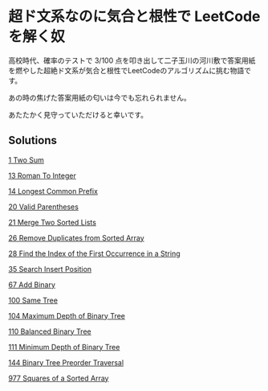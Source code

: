 # 超ド文系なのに気合と根性で LeetCode を解く奴
  高校時代、確率のテストで 3/100 点を叩き出して二子玉川の河川敷で答案用紙を燃やした超絶ド文系が気合と根性でLeetCodeのアルゴリズムに挑む物語です。
  
  あの時の焦げた答案用紙の匂いは今でも忘れられません。


  あたたかく見守っていただけると幸いです。

  ## Solutions
  [1 Two Sum](/1_Two_Sum/)

[13 Roman To Integer](/13_Roman_To_Integer/)

[14 Longest Common Prefix](/14_Longest_Common_Prefix/)

[20 Valid Parentheses](/20_Valid_Parentheses/)

[21 Merge Two Sorted Lists](/21_Merge_Two_Sorted_Lists/)

[26 Remove Duplicates from Sorted Array](/26_Remove_Duplicates_from_Sorted_Array/)

[28 Find the Index of the First Occurrence in a String](/28_Find_the_Index_of_the_First_Occurrence_in_a_String/)

[35 Search Insert Position](/35_Search_Insert_Position/)

[67 Add Binary](/67_Add_Binary/)

[100 Same Tree](/100_Same_Tree/)

[104 Maximum Depth of Binary Tree](/104_Maximum_Depth_of_Binary_Tree/)

[110 Balanced Binary Tree](/110_Balanced_Binary_Tree/)

[111 Minimum Depth of Binary Tree](/111_Minimum_Depth_of_Binary_Tree/)

[144 Binary Tree Preorder Traversal](/144_Binary_Tree_Preorder_Traversal/)

[977 Squares of a Sorted Array](/977_Squares_of_a_Sorted_Array/)


  